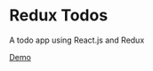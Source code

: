 # Redux Todos

A todo app using React.js and Redux

[Demo](http://class-ideas.github.io/redux-todos/)
